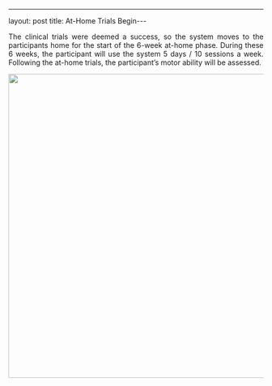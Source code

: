---
layout: post
title: At-Home Trials Begin---

<p align="justify"> The clinical trials were deemed a success, so the system moves to the participants home for the start of the 6-week at-home phase. During these 6 weeks, the participant will use the system 5 days / 10 sessions a week. Following the at-home trials, the participant’s motor ability will be assessed. </p>


<div style="text-align:center"><img src="/photos/ At_home.jpeg" width="600" /></div>
